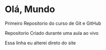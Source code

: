 # Olá, Mundo
 Primeiro Repositorio do curso de Git e GitHub

Repositorio Criado durante uma aula ao vivo

Essa linha eu alterei direto do site
